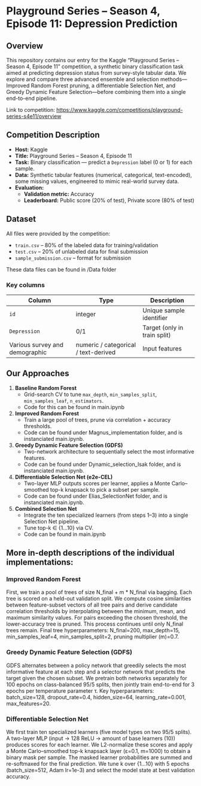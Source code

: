 # Playground Series – Season 4, Episode 11: Depression Prediction

## Overview

This repository contains our entry for the Kaggle “Playground Series – Season 4, Episode 11” competition, a synthetic binary classification task aimed at predicting depression status from survey-style tabular data. We explore and compare three advanced ensemble and selection methods—Improved Random Forest pruning, a differentiable Selection Net, and Greedy Dynamic Feature Selection—before combining them into a single end-to-end pipeline.

Link to competition: https://www.kaggle.com/competitions/playground-series-s4e11/overview

## Competition Description

- **Host:** Kaggle  
- **Title:** Playground Series – Season 4, Episode 11  
- **Task:** Binary classification — predict a `Depression` label (0 or 1) for each sample.  
- **Data:** Synthetic tabular features (numerical, categorical, text-encoded), some missing values, engineered to mimic real-world survey data.  
- **Evaluation:**  
  - **Validation metric:** Accuracy  
  - **Leaderboard:** Public score (20% of test), Private score (80% of test)  



## Dataset

All files were provided by the competition:

- `train.csv` – 80% of the labeled data for training/validation  
- `test.csv` – 20% of unlabeled data for final submission  
- `sample_submission.csv` – format for submission  

These data files can be found in /Data folder

### Key columns

| Column                          | Type        | Description                                 |
|---------------------------------|-------------|---------------------------------------------|
| `id`                            | integer     | Unique sample identifier                    |
| `Depression`                    | 0/1         | Target (only in train split)                |
| Various survey and demographic  | numeric / categorical / text-derived | Input features             |


## Our Approaches

1. **Baseline Random Forest**  
   - Grid-search CV to tune `max_depth`, `min_samples_split`, `min_samples_leaf`, `n_estimators`.  
   - Code for this can be found in main.ipynb
2. **Improved Random Forest**  
   - Train a large pool of trees, prune via correlation + accuracy thresholds.  
   - Code can be found under Magnus_implementation folder, and is instanciated main.ipynb.
3. **Greedy Dynamic Feature Selection (GDFS)**  
   - Two-network architecture to sequentially select the most informative features.  
    - Code can be found under Dynamic_selection_Isak folder, and is instanciated main.ipynb.
4. **Differentiable Selection Net (e2e-CEL)**  
   - Two-layer MLP outputs scores per learner, applies a Monte Carlo–smoothed top-k knapsack to pick a subset per sample.  
   - Code can be found under Elias_SelectionNet folder, and is instanciated main.ipynb.
5. **Combined Selection Net**  
   - Integrate the ten specialized learners (from steps 1–3) into a single Selection Net pipeline.  
   - Tune top-k ∈ {1…10} via CV. 
   - Code can be found in main.ipynb



## More in-depth descriptions of the individual implementations:

### Improved Random Forest
First, we train a pool of trees of size N_final + m * N_final via bagging. Each tree is scored on a held-out validation split. We compute cosine similarities between feature-subset vectors of all tree pairs and derive candidate correlation thresholds by interpolating between the minimum, mean, and maximum similarity values. For pairs exceeding the chosen threshold, the lower-accuracy tree is pruned. This process continues until only N_final trees remain. Final tree hyperparameters: N_final=200, max_depth=15, min_samples_leaf=4, min_samples_split=2, pruning multiplier (m)=0.7.

### Greedy Dynamic Feature Selection (GDFS)
GDFS alternates between a policy network that greedily selects the most informative feature at each step and a selector network that predicts the target given the chosen subset. We pretrain both networks separately for 100 epochs on class-balanced 95/5 splits, then jointly train end-to-end for 3 epochs per temperature parameter τ. Key hyperparameters: batch_size=128, dropout_rate=0.4, hidden_size=64, learning_rate=0.001, max_features=20.

### Differentiable Selection Net
We first train ten specialized learners (five model types on two 95/5 splits). A two-layer MLP (input → 128 ReLU → amount of base learners (10)) produces scores for each learner. We L2-normalize these scores and apply a Monte Carlo–smoothed top-k knapsack layer (ε=0.1, m=1000) to obtain a binary mask per sample. The masked learner probabilities are summed and re-softmaxed for the final prediction. We tune k over {1…10} with 5 epochs (batch_size=512, Adam lr=1e-3) and select the model state at best validation accuracy.
